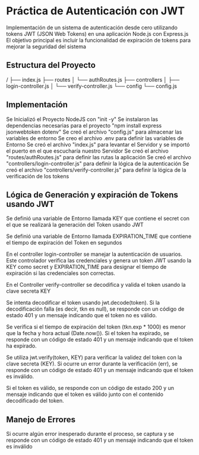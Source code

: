 # Práctica de Autenticación con JWT

Implementación de un sistema de autenticación desde cero utilizando tokens JWT (JSON Web Tokens) en una aplicación Node.js con Express.js
El objetivo principal es incluir la funcionalidad de expiración de tokens para mejorar la seguridad del sistema

## Estructura del Proyecto

/
├── index.js
├── routes
│ └── authRoutes.js
├── controllers
│ ├── login-controller.js
│ └── verify-controller.js
└── config
  └── config.js

## Implementación

Se Inicializó el Proyecto NodeJS con "init -y"
Se instalaron las dependencias necesarias para el proyecto "npm install express jsonwebtoken dotenv"
Se creó el archivo "config.js" para almacenar las variables de entorno
Se creo el archivo .env para definir las variables de Entorno
Se creó el archivo "index.js" para levantar el Servidor y se importó el puerto en el que escucharía nuestro Servidor
Se creó el archivo "routes/authRoutes.js" para definir las rutas la aplicación
Se creó el archivo "controllers/login-controller.js" para definir la lógica de la autenticación
Se creó el archivo "controllers/verify-controller.js" para definir la lógica de la verificación de los tokens

## Lógica de Generación y expiración de Tokens usando JWT

Se definió una variable de Entorno llamada KEY que contiene el secret con el que se realizará la generación del Token usando JWT

Se definió una variable de Entorno llamada EXPIRATION_TIME que contiene el tiempo de expiración del Token en segundos

En el controller login-controller se manejar la autenticación de usuarios. Este controlador verifica las credenciales y genera un token JWT usando la KEY como secret y EXPIRATION_TIME para designar el tiempo de expiración si las credenciales son correctas.

En el Controller verify-controller se decodifica y valida el token usando la clave secreta KEY

Se intenta decodificar el token usando jwt.decode(token).
Si la decodificación falla (es decir, tkn es null), se responde con un código de estado 401 y un mensaje indicando que el token no es válido.

Se verifica si el tiempo de expiración del token (tkn.exp * 1000) es menor que la fecha y hora actual (Date.now()).
Si el token ha expirado, se responde con un código de estado 401 y un mensaje indicando que el token ha expirado.

Se utiliza jwt.verify(token, KEY) para verificar la validez del token con la clave secreta (KEY).
Si ocurre un error durante la verificación (err), se responde con un código de estado 401 y un mensaje indicando que el token es inválido.

Si el token es válido, se responde con un código de estado 200 y un mensaje indicando que el token es válido junto con el contenido decodificado del token.

## Manejo de Errores

Si ocurre algún error inesperado durante el proceso, se captura y se responde con un código de estado 401 y un mensaje indicando que el token es inválido
